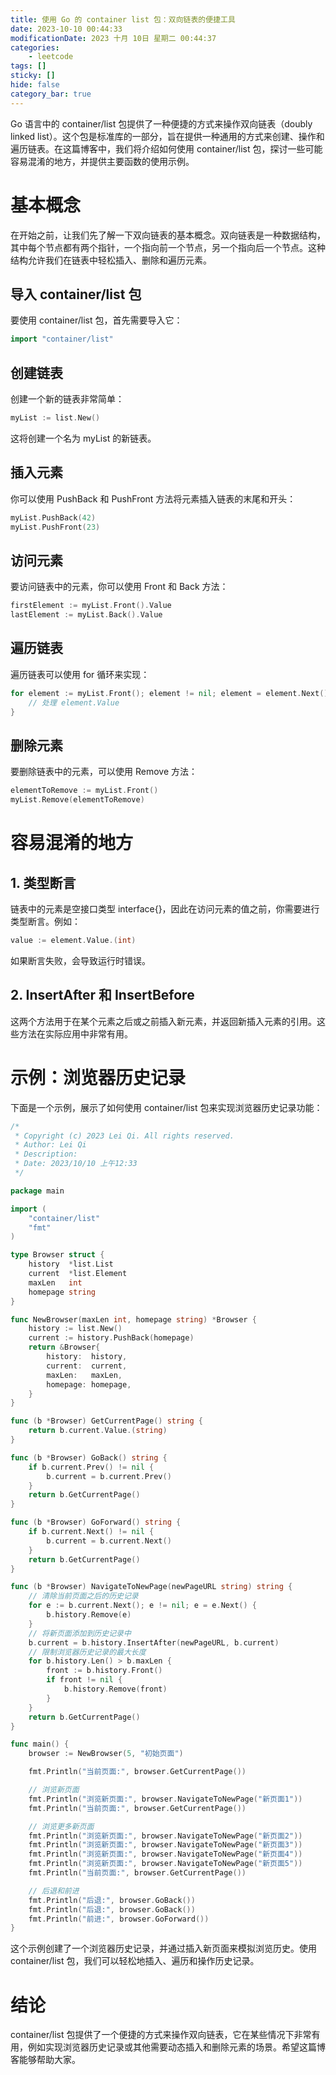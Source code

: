 ```yaml
---
title: 使用 Go 的 container list 包：双向链表的便捷工具
date: 2023-10-10 00:44:33
modificationDate: 2023 十月 10日 星期二 00:44:37
categories: 
	- leetcode
tags: []
sticky: []
hide: false
category_bar: true
---
```


Go 语言中的 container/list 包提供了一种便捷的方式来操作双向链表（doubly linked list）。这个包是标准库的一部分，旨在提供一种通用的方式来创建、操作和遍历链表。在这篇博客中，我们将介绍如何使用 container/list 包，探讨一些可能容易混淆的地方，并提供主要函数的使用示例。

# 基本概念
在开始之前，让我们先了解一下双向链表的基本概念。双向链表是一种数据结构，其中每个节点都有两个指针，一个指向前一个节点，另一个指向后一个节点。这种结构允许我们在链表中轻松插入、删除和遍历元素。

## 导入 container/list 包
要使用 container/list 包，首先需要导入它：


```go
import "container/list"
```

## 创建链表
创建一个新的链表非常简单：

```go
myList := list.New()
```

这将创建一个名为 myList 的新链表。

## 插入元素
你可以使用 PushBack 和 PushFront 方法将元素插入链表的末尾和开头：

```go
myList.PushBack(42)
myList.PushFront(23)
```

## 访问元素
要访问链表中的元素，你可以使用 Front 和 Back 方法：



```go
firstElement := myList.Front().Value
lastElement := myList.Back().Value
```

## 遍历链表
遍历链表可以使用 for 循环来实现：

```go
for element := myList.Front(); element != nil; element = element.Next() {
    // 处理 element.Value
}
```

## 删除元素
要删除链表中的元素，可以使用 Remove 方法：

```go
elementToRemove := myList.Front()
myList.Remove(elementToRemove)
```

# 容易混淆的地方
## 1. 类型断言
链表中的元素是空接口类型 interface{}，因此在访问元素的值之前，你需要进行类型断言。例如：

```go
value := element.Value.(int)
```

如果断言失败，会导致运行时错误。

## 2. InsertAfter 和 InsertBefore
这两个方法用于在某个元素之后或之前插入新元素，并返回新插入元素的引用。这些方法在实际应用中非常有用。

# 示例：浏览器历史记录
下面是一个示例，展示了如何使用 container/list 包来实现浏览器历史记录功能：

```go
/*
 * Copyright (c) 2023 Lei Qi. All rights reserved.
 * Author: Lei Qi
 * Description:
 * Date: 2023/10/10 上午12:33
 */

package main

import (
	"container/list"
	"fmt"
)

type Browser struct {
	history  *list.List
	current  *list.Element
	maxLen   int
	homepage string
}

func NewBrowser(maxLen int, homepage string) *Browser {
	history := list.New()
	current := history.PushBack(homepage)
	return &Browser{
		history:  history,
		current:  current,
		maxLen:   maxLen,
		homepage: homepage,
	}
}

func (b *Browser) GetCurrentPage() string {
	return b.current.Value.(string)
}

func (b *Browser) GoBack() string {
	if b.current.Prev() != nil {
		b.current = b.current.Prev()
	}
	return b.GetCurrentPage()
}

func (b *Browser) GoForward() string {
	if b.current.Next() != nil {
		b.current = b.current.Next()
	}
	return b.GetCurrentPage()
}

func (b *Browser) NavigateToNewPage(newPageURL string) string {
	// 清除当前页面之后的历史记录
	for e := b.current.Next(); e != nil; e = e.Next() {
		b.history.Remove(e)
	}
	// 将新页面添加到历史记录中
	b.current = b.history.InsertAfter(newPageURL, b.current)
	// 限制浏览器历史记录的最大长度
	for b.history.Len() > b.maxLen {
		front := b.history.Front()
		if front != nil {
			b.history.Remove(front)
		}
	}
	return b.GetCurrentPage()
}

func main() {
	browser := NewBrowser(5, "初始页面")

	fmt.Println("当前页面:", browser.GetCurrentPage())

	// 浏览新页面
	fmt.Println("浏览新页面:", browser.NavigateToNewPage("新页面1"))
	fmt.Println("当前页面:", browser.GetCurrentPage())

	// 浏览更多新页面
	fmt.Println("浏览新页面:", browser.NavigateToNewPage("新页面2"))
	fmt.Println("浏览新页面:", browser.NavigateToNewPage("新页面3"))
	fmt.Println("浏览新页面:", browser.NavigateToNewPage("新页面4"))
	fmt.Println("浏览新页面:", browser.NavigateToNewPage("新页面5"))
	fmt.Println("当前页面:", browser.GetCurrentPage())

	// 后退和前进
	fmt.Println("后退:", browser.GoBack())
	fmt.Println("后退:", browser.GoBack())
	fmt.Println("前进:", browser.GoForward())
}


```

这个示例创建了一个浏览器历史记录，并通过插入新页面来模拟浏览历史。使用 container/list 包，我们可以轻松地插入、遍历和操作历史记录。

# 结论
container/list 包提供了一个便捷的方式来操作双向链表，它在某些情况下非常有用，例如实现浏览器历史记录或其他需要动态插入和删除元素的场景。希望这篇博客能够帮助大家。
